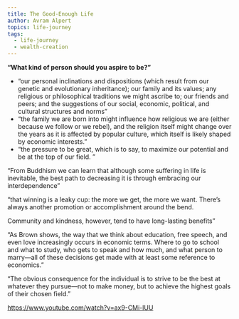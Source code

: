 ```yaml
---
title: The Good-Enough Life
author: Avram Alpert
topics: life-journey
tags:
  - life-journey
  - wealth-creation
---
```

**“What kind of person should you aspire to be?”**

- “our personal inclinations and dispositions (which result from our genetic and evolutionary inheritance); our family and its values; any religious or philosophical traditions we might ascribe to; our friends and peers; and the suggestions of our social, economic, political, and cultural structures and norms”
- “the family we are born into might influence how religious we are (either because we follow or we rebel), and the religion itself might change over the years as it is affected by popular culture, which itself is likely shaped by economic interests.”
- “the pressure to be great, which is to say, to maximize our potential and be at the top of our field. ”


“From Buddhism we can learn that although some suffering in life is inevitable, the best path to decreasing it is through embracing our interdependence”

“that winning is a leaky cup: the more we get, the more we want. There’s always another promotion or accomplishment around the bend. 

Community and kindness, however, tend to have long-lasting benefits”

“As Brown shows, the way that we think about education, free speech, and even love increasingly occurs in economic terms. Where to go to school and what to study, who gets to speak and how much, and what person to marry—all of these decisions get made with at least some reference to economics.”


“The obvious consequence for the individual is to strive to be the best at whatever they pursue—not to make money, but to achieve the highest goals of their chosen field.”


https://www.youtube.com/watch?v=ax9-CMi-lUU





